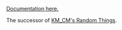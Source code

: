 [Documentation here.](https://km-cm.gitbook.io/km_cms-addon)

The successor of [KM_CM's Random Things](https://github.com/KM-CM/GarrysMod-KM_CMs_Random_Things).
